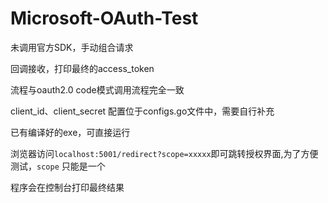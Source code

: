 # Microsoft-OAuth-Test

未调用官方SDK，手动组合请求

回调接收，打印最终的access_token

流程与oauth2.0 code模式调用流程完全一致

client_id、client_secret 配置位于configs.go文件中，需要自行补充

已有编译好的exe，可直接运行

浏览器访问`localhost:5001/redirect?scope=xxxxx`即可跳转授权界面,为了方便测试，`scope` 只能是一个

程序会在控制台打印最终结果